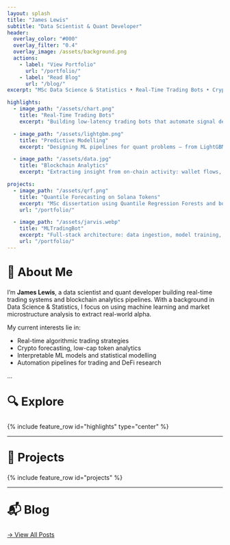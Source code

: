 ```yaml
---
layout: splash
title: "James Lewis"
subtitle: "Data Scientist & Quant Developer"
header:
  overlay_color: "#000"
  overlay_filter: "0.4"
  overlay_image: /assets/background.png
  actions:
    - label: "View Portfolio"
      url: "/portfolio/"
    - label: "Read Blog"
      url: "/blog/"
excerpt: "MSc Data Science & Statistics • Real-Time Trading Bots • Crypto Forecasting • Blockchain Analytics"

highlights:
  - image_path: "/assets/chart.png"
    title: "Real-Time Trading Bots"
    excerpt: "Building low-latency trading bots that automate signal detection and execution across Solana and crypto markets."

  - image_path: "/assets/lightgbm.png"
    title: "Predictive Modelling"
    excerpt: "Designing ML pipelines for quant problems — from LightGBM and QRF forecasts to deep feature engineering."

  - image_path: "/assets/data.jpg"
    title: "Blockchain Analytics"
    excerpt: "Extracting insight from on-chain activity: wallet flows, token events, and liquidity behaviour in DeFi ecosystems."

projects:
  - image_path: "/assets/qrf.png"
    title: "Quantile Forecasting on Solana Tokens"
    excerpt: "MSc dissertation using Quantile Regression Forests and bootstrapped LightGBM to generate 72h return intervals."
    url: "/portfolio/"

  - image_path: "/assets/jarvis.webp"
    title: "MLTradingBot"
    excerpt: "Full-stack architecture: data ingestion, model training, live signal processing, and automated execution."
    url: "/portfolio/"
---
```


## 👋 About Me

I’m **James Lewis**, a data scientist and quant developer building real-time trading systems and blockchain analytics pipelines. With a background in Data Science & Statistics, I focus on using machine learning and market microstructure analysis to extract real-world alpha.

My current interests lie in:
- Real-time algorithmic trading strategies
- Crypto forecasting, low-cap token analytics
- Interpretable ML models and statistical modelling
- Automation pipelines for trading and DeFi research


...

## 🔍 Explore

{% include feature_row id="highlights" type="center" %}

---

## 🔧 Projects

{% include feature_row id="projects" %}

---

## 📬 Blog

[→ View All Posts](/blog/)


<style>
  .page__content {
    max-width: 900px;
    margin: auto;
    font-size: 1.05rem;
  }

  h2 {
    font-size: 1.7rem;
    margin-top: 2rem;
  }

  .archive__item-excerpt {
    font-size: 0.95rem;
  }
</style>
